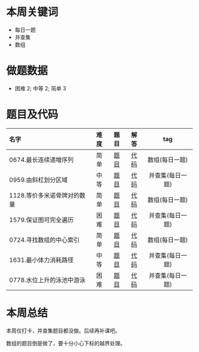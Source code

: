 <!--
 * @Description: 
 * @Autor: Au3C2
 * @Date: 2021-01-11 14:55:49
 * @LastEditors: Au3C2
 * @LastEditTime: 2021-02-01 18:52:19
-->
# 本周关键词

* 每日一题
* 并查集
* 数组

# 做题数据

* 困难 2; 中等 2; 简单 3

# 题目及代码

|名字|难度|题目|解答|tag|
|:-|:-:|:-:|:-:|:-:|
|0674.最长连续递增序列|简单|[题目](https://leetcode-cn.com/problems/longest-continuous-increasing-subsequence/)|[代码](../Code/202101第4周/0674.最长连续递增序列.md)|数组(每日一题)
|0959.由斜杠划分区域|中等|[题目](https://leetcode-cn.com/problems/regions-cut-by-slashes/)|[代码](../Code/202101第4周/0959.由斜杠划分区域.md)|并查集(每日一题)
|1128.等价多米诺骨牌对的数量|简单|[题目](https://leetcode-cn.com/problems/number-of-equivalent-domino-pairs/)|[代码](../Code/202101第4周/1128.等价多米诺骨牌对的数量.md)|数组(每日一题)
|1579.保证图可完全遍历|困难|[题目](https://leetcode-cn.com/problems/remove-max-number-of-edges-to-keep-graph-fully-traversable/)|[代码](../Code/202101第4周/1579.保证图可完全遍历.md)|并查集(每日一题)
|0724.寻找数组的中心索引|简单|[题目](https://leetcode-cn.com/problems/find-pivot-index/)|[代码](../Code/202101第4周/0724.寻找数组的中心索引.md)|数组(每日一题)
|1631.最小体力消耗路径|中等|[题目](https://leetcode-cn.com/problems/path-with-minimum-effort/)|[代码](../Code/202101第4周/1631.最小体力消耗路径.md)|并查集(每日一题)
|0778.水位上升的泳池中游泳|困难|[题目](https://leetcode-cn.com/problems/swim-in-rising-water/)|[代码](../Code/202101第4周/0778.水位上升的泳池中游泳.md)|并查集(每日一题)

# 本周总结
本周仅打卡，并查集题目都没做。后续再补课吧。

数组的题目倒是做了，要十分小心下标的越界处理。
